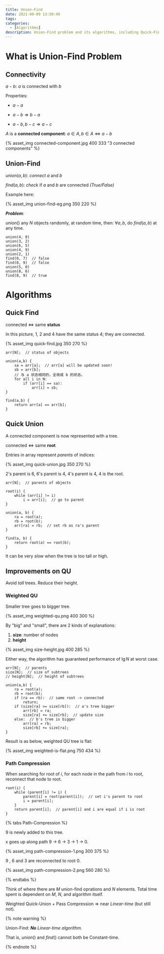 ```yaml
---
title: Union-Find
date: 2021-09-09 13:50:49
tags:
categories:
  - [Algorithms]
description: Union-Find problem and its algorithms, including Quick-Find, Quick-Union, and improvements on Quick-Union.
---
```


# What is Union-Find Problem

## Connectivity

$a-b$: $a$ is connected with $b$

Properties:

- $a-a$

- $a-b \Longrightarrow b-a$

- $a-b,b-c \Longrightarrow a-c$

$A$ is a **connected component**: $a\in{A},b\in{A} \iff a-b$

{% asset_img connected-component.jpg 400 333 "3 connected components" %}

## Union-Find

$union(a,b)$: *connect* $a$ and $b$

$find(a,b)$: *check* if $a$ and $b$ are connected *(True/False)*

Example here:

{% asset_img union-find-eg.png 350 220 %}

***Problem***:

$union()$ any $N$ objects randomly, at random time, then: ${\forall}a,b$, do $find(a,b)$ at any time.

```pseudocode
union(4, 0)
union(3, 2)
union(6, 5)
union(4, 9)
union(2, 1)
find(0, 7)  // false
find(8, 9)  // false
union(5, 0)
union(8, 6)
find(8, 9)  // true
```

# Algorithms

## Quick Find

connected $\iff$ same **status**

In this picture, 1, 2 and 4 have the same status 4; they are connected.

{% asset_img quick-find.jpg 350 270 %}

```pseudocode
arr[N];  // status of objects

union(a,b) {
	sa = arr[a];  // arr[a] will be updated soon!
	sb = arr[b];
	// 与 a 状态相同的，全改成 b 的状态。
	for all i in N:
		if (arr[i] == sa):
			arr[i] = sb;
}

find(a,b) {
	return arr[a] == arr[b];
}
```
## Quick Union

A connected component is now represented with a tree.

connected $\iff$ same **root**

Entries in array represent *parents* of indices:

{% asset_img quick-union.jpg 350 270 %}

2's parent is 6, 6's parent is 4, 4's parent is 4, 4 is the root.

```pseudocode
arr[N];  // parents of objects

root(i) {
	while (arr[i] != i)
		i = arr[i];  // go to parent
}

union(a, b) {
	ra = root(a);
	rb = root(b);
	arr[ra] = rb;  // set rb as ra's parent
}

find(a, b) {
	return root(a) == root(b);
}
```
It can be very *slow* when the tree is too tall or high.

## Improvements on QU

Avoid *tall* trees. Reduce their height.

### Weighted QU

Smaller tree goes to bigger tree.

{% asset_img weighted-qu.png 400 300 %}

By "big" and "small", there are 2 kinds of explanations:

1. **size**: number of nodes
2. **height**

{% asset_img size-height.jpg 400 285 %}

Either way, the algorithm has guaranteed performance of $\lg{N}$ at worst case.

```pseudocode
arr[N];  // parents
size[N];  // size of subtrees
// height[N];  // height of subtrees

union(a,b) {
	ra = root(a);
	rb = root(b);
	if (ra == rb):  // same root -> connected
		return;
	if (size[ra] >= size[rb]):  // a's tree bigger
		arr[rb] = ra;
		size[ra] += size[rb];  // update size
	else:  // b's tree is bigger
		arr[ra] = rb;
		size[rb] += size[ra];
}
```
Result is as below, weighted QU tree is flat:

{% asset_img weighted-is-flat.png 750 434 %}

### Path Compression

When searching for root of $i$, for each node in the path from $i$ to root, reconnect that node to root.

````pseudocode
root(i) {
    while (parent[i] != i) {
        parent[i] = root(parent[i]);  // set i's parent to root
        i = parent[i];
    }
    return parent[i];  // parent[i] and i are equal if i is root
}
````

{% tabs Path-Compression %}

<!-- tab Before -->

9 is newly added to this tree.

x goes up along path 9 -> 6 -> 3 -> 1 -> 0.

{% asset_img path-compression-1.png 300 375 %}

<!-- endtab -->

<!-- tab After -->

9 , 6 and 3 are reconnected to root 0.

{% asset_img path-compression-2.png 560 280 %}

<!-- endtab -->

{% endtabs %}

Think of where there are $M$ union-find oprations and $N$ elements. Total time spent is dependent on $M$, $N$, and algorithm itself.

Weighted Quick-Union + Pass Compression $\Rightarrow$ near *Linear-time* (but still not).

{% note warning %}

Union-Find: ***No** Linear-time algorithm.*

That is, $union()$ and $find()$ cannot both be Constant-time.

{% endnote %}
